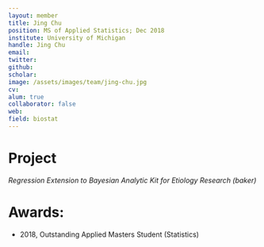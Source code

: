 ```yaml
---
layout: member
title: Jing Chu
position: MS of Applied Statistics; Dec 2018
institute: University of Michigan
handle: Jing Chu
email:
twitter: 
github: 
scholar: 
image: /assets/images/team/jing-chu.jpg
cv: 
alum: true
collaborator: false                               
web: 
field: biostat
---
```



# Project

_Regression Extension to Bayesian Analytic Kit for Etiology Research (baker)_

# Awards:

* 2018, Outstanding Applied Masters Student (Statistics)

